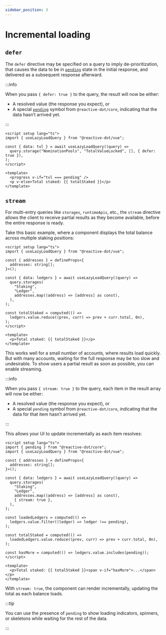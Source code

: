 ```yaml
---
sidebar_position: 3
---
```


# Incremental loading

## `defer`

The `defer` directive may be specified on a query to imply de-prioritization, that causes the data to be in [`pending`](/vue/api/core/index/variables/pending) state in the initial response, and delivered as a subsequent response afterward.

:::info

When you pass `{ defer: true }` to the query, the result will now be either:

- A resolved value (the response you expect), or
- A special [`pending`](/vue/api/core/index/variables/pending) symbol from `@reactive-dot/core`, indicating that the data hasn’t arrived yet.

:::

```vue
<script setup lang="ts">
import { useLazyLoadQuery } from "@reactive-dot/vue";

const { data: tvl } = await useLazyLoadQuery((query) =>
  query.storage("NominationPools", "TotalValueLocked", [], { defer: true }),
);
</script>

<template>
  <progress v-if="tvl === pending" />
  <p v-else>Total staked: {{ totalStaked }}</p>
</template>
```

## `stream`

For multi-entry queries like `storages`, `runtimeApis`, etc., the `stream` directive allows the client to receive partial results as they become available, before the entire response is ready.

Take this basic example, where a component displays the total balance across multiple staking positions:

```vue
<script setup lang="ts">
import { useLazyLoadQuery } from "@reactive-dot/vue";

const { addresses } = defineProps<{
  addresses: string[];
}>();

const { data: ledgers } = await useLazyLoadQuery((query) =>
  query.storages(
    "Staking",
    "Ledger",
    addresses.map((address) => [address] as const),
  ),
);

const totalStaked = computed(() =>
  ledgers.value.reduce((prev, curr) => prev + curr.total, 0n),
);
</script>

<template>
  <p>Total staked: {{ totalStaked }}</p>
</template>
```

This works well for a small number of accounts, where results load quickly. But with many accounts, waiting for the full response may be too slow and undesirable. To show users a partial result as soon as possible, you can enable streaming.

:::info

When you pass `{ stream: true }` to the query, each item in the result array will now be either:

- A resolved value (the response you expect), or
- A special `pending` symbol from `@reactive-dot/core`, indicating that the data for that item hasn’t arrived yet.

:::

This allows your UI to update incrementally as each item resolves:

```vue
<script setup lang="ts">
import { pending } from "@reactive-dot/core";
import { useLazyLoadQuery } from "@reactive-dot/vue";

const { addresses } = defineProps<{
  addresses: string[];
}>();

const { data: ledgers } = await useLazyLoadQuery((query) =>
  query.storages(
    "Staking",
    "Ledger",
    addresses.map((address) => [address] as const),
    { stream: true },
  ),
);

const loadedLedgers = computed(() =>
  ledgers.value.filter((ledger) => ledger !== pending),
);

const totalStaked = computed(() =>
  loadedLedgers.value.reduce((prev, curr) => prev + curr.total, 0n),
);

const hasMore = computed(() => ledgers.value.includes(pending));
</script>

<template>
  <p>Total staked: {{ totalStaked }}<span v-if="hasMore">...</span></p>
</template>
```

With `stream: true`, the component can render incrementally, updating the total as each balance loads.

:::tip

You can use the presence of `pending` to show loading indicators, spinners, or skeletons while waiting for the rest of the data.

:::
